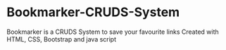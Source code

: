 # Bookmarker-CRUDS-System
Bookmarker is a CRUDS System to save your favourite links
Created with HTML, CSS, Bootstrap and java script
